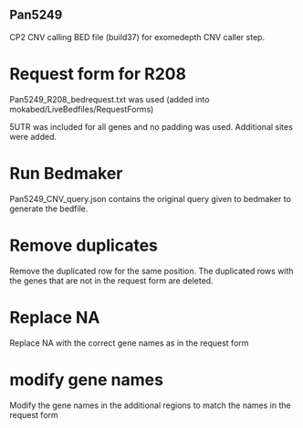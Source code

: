 ## Pan5249

CP2 CNV calling BED file (build37) for exomedepth CNV caller step.

# Request form for R208
Pan5249_R208_bedrequest.txt was used  (added into mokabed/LiveBedfiles/RequestForms)

5UTR was included for all genes and no padding was used. Additional sites were added.

# Run Bedmaker
Pan5249_CNV_query.json contains the original query given to bedmaker to generate the bedfile.

# Remove duplicates
Remove the duplicated row for the same position. The duplicated rows with the genes that are not in the request form are deleted.

# Replace NA
Replace NA with the correct gene names as in the request form

# modify gene names
Modify the gene names in the additional regions to match the names in the request form